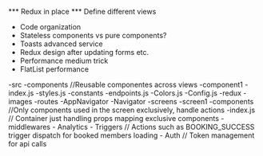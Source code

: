 *** Redux in place
*** Define different views
* Code organization
* Stateless components vs pure components?
* Toasts advanced service
* Redux design after updating forms etc.
* Performance medium trick
* FlatList performance

-src
    -components //Reusable componentes across views
        -component1
            -index.js
            -styles.js
    -constants
        -endpoints.js
        -Colors.js
        -Config.js
    -redux
    -images
    -routes
        -AppNavigator
        -Navigator
    -screens
        -screen1
            -components //Only components used in the screen exclusively, handle actions
            -index.js // Container just handling props mapping exclusive components
    -middlewares
        - Analytics
        - Triggers // Actions such as BOOKING_SUCCESS trigger dispatch for booked members loading
        - Auth // Token management for api calls


